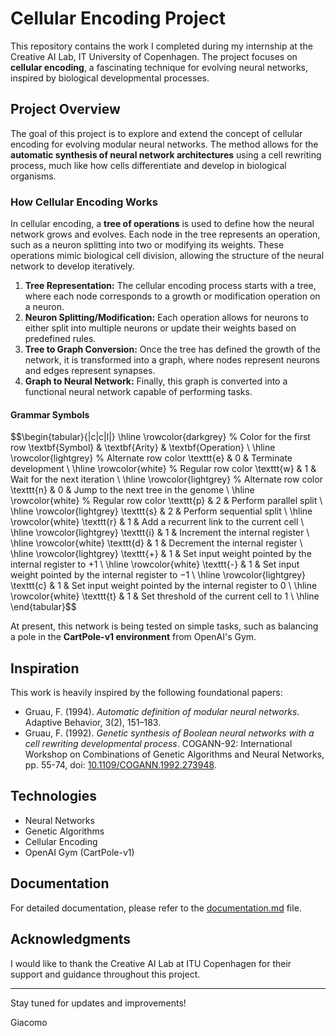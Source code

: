 # Cellular Encoding Project

This repository contains the work I completed during my internship at the Creative AI Lab, IT University of Copenhagen. The project focuses on **cellular encoding**, a fascinating technique for evolving neural networks, inspired by biological developmental processes.

## Project Overview

The goal of this project is to explore and extend the concept of cellular encoding for evolving modular neural networks. The method allows for the **automatic synthesis of neural network architectures** using a cell rewriting process, much like how cells differentiate and develop in biological organisms.

### How Cellular Encoding Works

In cellular encoding, a **tree of operations** is used to define how the neural network grows and evolves. Each node in the tree represents an operation, such as a neuron splitting into two or modifying its weights. These operations mimic biological cell division, allowing the structure of the neural network to develop iteratively.

1. **Tree Representation:** The cellular encoding process starts with a tree, where each node corresponds to a growth or modification operation on a neuron.
2. **Neuron Splitting/Modification:** Each operation allows for neurons to either split into multiple neurons or update their weights based on predefined rules.
3. **Tree to Graph Conversion:** Once the tree has defined the growth of the network, it is transformed into a graph, where nodes represent neurons and edges represent synapses.
4. **Graph to Neural Network:** Finally, this graph is converted into a functional neural network capable of performing tasks.

#### Grammar Symbols

$$\begin{tabular}{|c|c|l|}
        \hline
        \rowcolor{darkgrey} % Color for the first row
        \textbf{Symbol} & \textbf{Arity} & \textbf{Operation} \\
        \hline
        \rowcolor{lightgrey} % Alternate row color
        \texttt{e} & 0 & Terminate development \\
        \hline
        \rowcolor{white} % Regular row color
        \texttt{w} & 1 & Wait for the next iteration \\
        \hline
        \rowcolor{lightgrey} % Alternate row color
        \texttt{n} & 0 & Jump to the next tree in the genome \\
        \hline
        \rowcolor{white} % Regular row color
        \texttt{p} & 2 & Perform parallel split \\
        \hline
        \rowcolor{lightgrey}
        \texttt{s} & 2 & Perform sequential split \\
        \hline
        \rowcolor{white}
        \texttt{r} & 1 & Add a recurrent link to the current cell \\
        \hline
        \rowcolor{lightgrey}
        \texttt{i} & 1 & Increment the internal register \\
        \hline
        \rowcolor{white}
        \texttt{d} & 1 & Decrement the internal register \\
        \hline
        \rowcolor{lightgrey}
        \texttt{+} & 1 & Set input weight pointed by the internal register to $+1$ \\
        \hline
        \rowcolor{white}
        \texttt{-} & 1 & Set input weight pointed by the internal register to $-1$ \\
        \hline
        \rowcolor{lightgrey}
        \texttt{c} & 1 & Set input weight pointed by the internal register to $0$ \\
        \hline
        \rowcolor{white}
        \texttt{t} & 1 & Set threshold of the current cell to 1 \\
        \hline
    \end{tabular}$$

At present, this network is being tested on simple tasks, such as balancing a pole in the **CartPole-v1 environment** from OpenAI's Gym.

## Inspiration

This work is heavily inspired by the following foundational papers:

- Gruau, F. (1994). *Automatic definition of modular neural networks*. Adaptive Behavior, 3(2), 151–183.
- Gruau, F. (1992). *Genetic synthesis of Boolean neural networks with a cell rewriting developmental process*. COGANN-92: International Workshop on Combinations of Genetic Algorithms and Neural Networks, pp. 55-74, doi: [10.1109/COGANN.1992.273948](https://doi.org/10.1109/COGANN.1992.273948).

## Technologies

- Neural Networks
- Genetic Algorithms
- Cellular Encoding
- OpenAI Gym (CartPole-v1)

## Documentation

For detailed documentation, please refer to the [documentation.md](documentation.md) file.

## Acknowledgments

I would like to thank the Creative AI Lab at ITU Copenhagen for their support and guidance throughout this project.

---

Stay tuned for updates and improvements!

Giacomo
